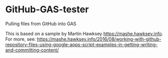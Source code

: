 # GitHub-GAS-tester
Pulling files from GitHub into GAS

This is based on a sample by Martin Hawksey https://mashe.hawksey.info. For more, see: https://mashe.hawksey.info/2016/08/working-with-github-repository-files-using-google-apps-script-examples-in-getting-writing-and-committing-content/
